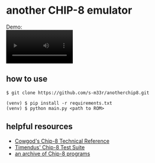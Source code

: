 # another CHIP-8 emulator

Demo:  
<video src='https://github.com/s-m33r/anotherchip8/assets/112017240/a8e1de96-1ab5-4eb8-b8c8-73163988a19d' width=180></video>

## how to use

```
$ git clone https://github.com/s-m33r/anotherchip8.git
```

```
(venv) $ pip install -r requirements.txt
(venv) $ python main.py <path to ROM>
```

## helpful resources
- [Cowgod's Chip-8 Technical Reference](http://devernay.free.fr/hacks/chip8/C8TECH10.HTM)
- [Timendus' Chip-8 Test Suite](https://github.com/Timendus/chip8-test-suite)
- [an archive of Chip-8 programs](https://johnearnest.github.io/chip8Archive/)
